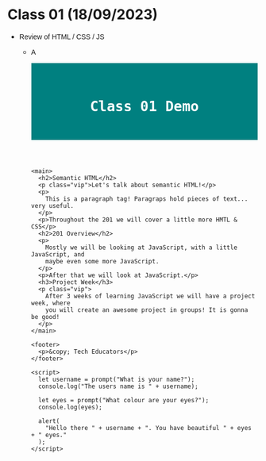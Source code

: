 # Class 01 (18/09/2023)

- Review of HTML / CSS / JS

  - A <style> tag added to <head> on HTML allows you to add CSS code without creating a style.css file.
    - 1rem = 16px
  - A <script> tag added to the HTML allows you to add JS code directly.
    - You always start with console.log used to debug.
    - alert --> shows message box with ok button.
    - confirm --> shows message box with ok and cancel button.
    - prompt --> shows message box with bar to write answer.
  - Using the Inspect button, you can check the specific style applied on the Computed tab.
  - Using the Inspect button, click on >> and run Lighthouse to check the performance, accessibility, best practices, SEO, PWA (Progressive Web Apps)
  - On GitHub, use Gist to publish the code and share the link without a repository.
  - Example of a simple website:

    <!DOCTYPE html>
  <html lang="en">
    <head>
      <meta charset="UTF-8" />
      <meta name="viewport" content="width=device-width, initial-scale=1.0" />
      <title>Class 01 Demo</title>
      <style>
        body {
          margin: 0;
        }
        header {
          background-color: teal;
          color: white;
          padding: 32px;
        }
        #page-title {
          font-family: monospace;
        }
        main {
          padding: 0 1rem;
        }
        p {
          font-family: sans-serif;
        }
        .vip {
          font-style: italic;
          color: red;
          font-size: 1.5rem;
        }
        footer {
          background-color: seagreen;
          color: white;
          padding: 16px;
        }
        footer p {
          transform: rotate(180deg);
        }
      </style>
    </head>
    <body>
      <header>
        <h1 id="page-title">Class 01 Demo</h1>
      </header>

      <main>
        <h2>Semantic HTML</h2>
        <p class="vip">Let's talk about semantic HTML!</p>
        <p>
          This is a paragraph tag! Paragraps hold pieces of text... very useful.
        </p>
        <p>Throughout the 201 we will cover a little more HMTL & CSS</p>
        <h2>201 Overview</h2>
        <p>
          Mostly we will be looking at JavaScript, with a little JavaScript, and
          maybe even some more JavaScript.
        </p>
        <p>After that we will look at JavaScript.</p>
        <h3>Project Week</h3>
        <p class="vip">
          After 3 weeks of learning JavaScript we will have a project week, where
          you will create an awesome project in groups! It is gonna be good!
        </p>
      </main>

      <footer>
        <p>&copy; Tech Educators</p>
      </footer>

      <script>
        let username = prompt("What is your name?");
        console.log("The users name is " + username);

        let eyes = prompt("What colour are your eyes?");
        console.log(eyes);

        alert(
          "Hello there " + username + ". You have beautiful " + eyes + " eyes."
        );
      </script>

    </body>
  </html>
